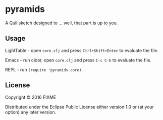 # pyramids

A Quil sketch designed to ... well, that part is up to you.

## Usage

LightTable - open `core.clj` and press `Ctrl+Shift+Enter` to evaluate the file.

Emacs - run cider, open `core.clj` and press `C-c C-k` to evaluate the file.

REPL - run `(require 'pyramids.core)`.

## License

Copyright © 2016 FIXME

Distributed under the Eclipse Public License either version 1.0 or (at
your option) any later version.
